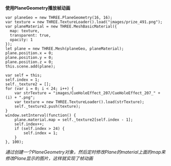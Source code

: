 **使用PlaneGeometry播放帧动画**


    var planeGeo = new THREE.PlaneGeometry(16, 16);
    var texture = new THREE.TextureLoader().load("images/prize_491.png");
    var planeMaterial = new THREE.MeshBasicMaterial({
      map: texture,
      transparent: true,
      opacity: 1
    });
    let plane = new THREE.Mesh(planeGeo, planeMaterial);
    plane.position.x = 0;
    plane.position.y = 0;
    plane.position.z = 0;
    this.scene.add(plane);

    var self = this;
    self.index = 1;
    self._texture2 = [];
    for (var i = 0; i < 24; i++) {
        var strTexture = "images/CueHoleEffect_207/CueHoleEffect_207_" + (i) + ".png";
        var texture = new THREE.TextureLoader().load(strTexture);
        self._texture2.push(texture);
    }
    window.setInterval(function() {
        plane.material.map = self._texture2[self.index - 1];
        self.index++;
        if (self.index > 24) {
            self.index = 1;
        }
    }, 100);

_通过创建一个PlaneGeometry对象，然后定时修改Plane的material上面的map来修改Plane显示的图片，这样就实现了帧动画_

